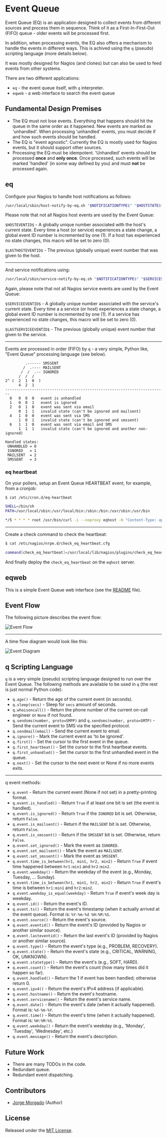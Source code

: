 # Event Queue

Event Queue (EQ) is an application designed to collect events from different sources and process them in sequence. Think of it as a First-In-First-Out (FIFO) queue - older events will be processed first.

In addition, when processing events, the EQ also offers a mechanism to handle the events in different ways. This is achived using the ```q``` (pseudo) scripting language (more details below).

It was mostly designed for Nagios (and clones) but can also be used to feed events from other systems.

There are two different applications:

* ```eq``` - the event queue itself, with ```q``` interpreter.
* ```eqweb``` - a web interface to search the event queue

## Fundamental Design Premises

* The EQ must not lose events. Everything that happens should hit the queue in the same order as it happened. New events are marked as 'unhandled'. When processing 'unhandled' events, you must decide if and how such events should be handled.
* The EQ is "event agnostic". Currently the EQ is mostly used for Nagios events, but it should support other sources.
* Processing the EQ must be idempotent. 'Unhandled' events should be processed **once** and **only once**. Once processed, such events will be marked 'handled' (in some way defined by you) and must **not** be processed again.

## eq

Configure your Nagios to handle host notifications as follows:

```bash
/usr/local/sbin/host-notify-by-eq.sh "$NOTIFICATIONTYPE$" "$HOSTSTATE$" "$HOSTSTATETYPE$" "$LASTHOSTSTATE$" "$HOSTADDRESS$" "$HOSTALIAS$" "$DATE$" "$TIME$" "$HOSTOUTPUT$" "$HOSTEVENTID$" "$LASTHOSTEVENTID$"
```

Please note that not all Nagios host events are used by the Event Queue:

```$HOSTEVENTID$``` - A globally unique number associated with the host's current state. Every time a host (or service) experiences a state change,
a global event ID number is incremented by one (1). If a host has experienced no state changes, this macro will be set to zero (0).

```$LASTHOSTEVENTID$``` - The previous (globally unique) event number that was given to the host.

---
And service notifications using:

```bash
/usr/local/sbin/service-notify-by-eq.sh "$NOTIFICATIONTYPE$" "$SERVICESTATE$" "$SERVICESTATETYPE$" "$LASTSERVICESTATE$" "$HOSTALIAS$" "$SERVICEDESC$" "$DATE$" "$TIME$" "$SERVICEOUTPUT$" "$SERVICEEVENTID$" "$LASTSERVICEEVENTID$"
```

Again, please note that not all Nagios service events are used by the Event Queue:

```$SERVICEEVENTID$``` - A globally unique number associated with the service's current state. Every time a a service (or host) experiences a state change,
a global event ID number is incremented by one (1). If a service has experienced no state changes, this macro will be set to zero (0).

```$LASTSERVICEEVENTID$``` - The previous (globally unique) event number that given to the service.

---
Events are processed in order (FIFO) by ```q``` - a very simple, Python like, "Event Queue" processing language (see below).

```console
         .------ SMSSENT
        /  .---- MAILSENT
       /  /  .-- IGNORED
      /  /  /
2^ (  2  1  0  )
      4  2  1
------------------------------------------------------------------------
  0   0  0  0   event is unhandled
  1   0  0  1   event is ignored
  2   0  1  0   event was sent via email
      0  1  1   invalid state (can't be ignored and mailsent)
  4   1  0  0   event was sent via SMS
      1  0  1   invalid state (can't be ignored and smssent)
  6   1  1  0   event was sent via email and SMS
      1  1  1   invalid state (can't be ignored and another non-ignored)

Handled states:
 UNHANDLED = 0
 IGNORED   = 1
 MAILSENT  = 2
 SMSSENT   = 3
```

### eq heartbeat

On your pollers, setup an Event Queue HEARTBEAT event, for example, from a cronjob:

```bash
$ cat /etc/cron.d/eq-heartbeat

SHELL=/bin/sh
PATH=/usr/local/sbin:/usr/local/bin:/sbin:/bin:/usr/sbin:/usr/bin

*/5 * * * * root /usr/bin/curl -i --noproxy eqhost -H "Content-Type: application/json" -X PUT -d '{"source":"'`hostname`'", "type":"HEARTBEAT", "state":"ACTIVE", "date":"'`date +\%Y-\%m-\%d`'", "time":"'`date +\%H:\%M:\%S`'"}' http://eqhost:5555/eq/new-heartbeat-event >/dev/null 2>&1
```

---
Create a check command to check the heartbeat:

```bash
$ cat /etc/nagios/nrpe.d/check_eq_heartbeat.cfg

command[check_eq_heartbeat]=/usr/local/lib/nagios/plugins/check_eq_heartbeat
```

And finally deploy the ```check_eq_heartbeat``` on the ```eqhost``` server.

## eqweb

This is a simple Event Queue web interface (see the [README](eqweb/README.md) file).

## Event Flow

The following picture describes the event flow:

![Event Flow](eq/docs/event_flow.png)

---
A time flow diagram would look like this:

![Event Diagram](eq/docs/event_diagram.png)

## q Scripting Language

```q``` is a very simple (pseudo) scripting language designed to run over the Event Queue. The following methods are available to be used in ```q``` (the rest is just normal Python code):

* ```q.age()``` - Return the age of the current event (in seconds).
* ```q.sleep(secs)``` - Sleep for ```secs``` amount of seconds.
* ```q.whoisoncall()``` - Return the phone number of the current on-call engineer or ```None``` if not found.
* ```q.sendsms(number, proto=SMPP)``` and ```q.sendsms(number, proto=SMTP)``` - Send the current event to SMS via the specified protocol.
* ```q.sendmail(email)``` - Send the current event to email.
* ```q.ignore()``` - Mark the current event as 'to be ignored'.
* ```q.first()``` - Set the cursor to the first event in the queue.
* ```q.first_heartbeat()``` - Set the cursor to the first heartbeat events.
* ```q.first_unhandled()``` - Set the cursor to the first unhandled event in the queue.
* ```q.next()``` - Set the cursor to the next event or None if no more events exits.

---
q event methods:

* ```q.event``` - Return the current event (None if not set) in a pretty-printing format.
* ```q.event.is_handled()``` - Return ```True``` if at least one bit is set (the event is handled).
* ```q.event.is_ignored()``` - Return ```True``` if the ```IGNORED``` bit is set. Otherwise, return ```False```.
* ```q.event.is_mailsent()``` - Return if the ```MAILSENT``` bit is set. Otherwise, return ```False```.
* ```q.event.is_smssent()``` - Return if the ```SMSSENT``` bit is set. Otherwise, return ```False```.
* ```q.event.set_ignored()``` - Mark the event as ```IGNORED```.
* ```q.event.set_mailsent()``` - Mark the event as ```MAILSENT```.
* ```q.event.set_smssent()``` - Mark the event as ```SMSSENT```.
* ```q.event.time_is_between(hr1, min1, hr2, min2)``` - Return ```True``` if event time happened between ```hr1:min1``` and ```hr2:min2```.
* ```q.event.weekday()``` - Return the weekday of the event (e.g., Monday, Tuesday, ... Sunday).
* ```q.event.time_is_between(hr1, min1, hr2, min2)``` - Return ```True``` if event's time is between ```hr1:min1``` and ```hr2:min2```.
* ```q.event.weekday_is_equal(weekday)``` - Return ```True``` if event's week day is weekday.
* ```q.event.id()``` - Return the event's ID.
* ```q.event.ts()``` - Return the event's timestamp (when it actually arrived at the event queue). Format is: ```%Y-%m-%d %H:%M:%S```.
* ```q.event.source()``` - Return the event's source.
* ```q.event.eventid()``` - Return the event's ID (provided by Nagios or another similar source).
* ```q.event.lasteventid()``` - Return the last event's ID (provided by Nagios or another similar source).
* ```q.event.type()``` - Return the event's type (e.g., PROBLEM, RECOVERY).
* ```q.event.state()``` - Return the event's state (e.g., CRITICAL, WARNING, OK, UNKNOWN).
* ```q.event.statetype()``` - Return the event's (e.g., SOFT, HARD).
* ```q.event.count()``` - Return the event's count (how many times did it happen so far).
* ```q.event.handled()``` - Return the 1 if event has been handled; otherwise return 0.
* ```q.event.ipv4()``` - Return the event's IPv4 address (if applicable).
* ```q.event.hostname()``` - Return the event's hostname.
* ```q.event.servicename()``` - Return the event's service name.
* ```q.event.date()``` - Return the event's date (when it actually happened). Format is: ```%d-%m-%Y```.
* ```q.event.time()``` - Return the event's time (when it actually happened). Format is: ```%H:%M:%S```.
* ```q.event.weekday()``` - Return the event's weekday (e.g., 'Monday', 'Tuesday', 'Wednesday', etc.)
* ```q.event.message()``` - Return the event's description.

## Future Work

* There are many TODOs in the code.
* Redundant queue.
* Redundant event dispatching.

## Contributors

* [Jorge Morgado](https://github.com/jorgemorgado) (Author)

## License

Released under the [MIT License](http://www.opensource.org/licenses/MIT).
